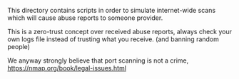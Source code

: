 This directory contains scripts in order to simulate internet-wide scans which will cause abuse reports to someone provider.

This is a zero-trust concept over received abuse reports, always check your own logs file instead of trusting what you receive. (and banning random people)

We anyway strongly believe that port scanning is not a crime, https://nmap.org/book/legal-issues.html
